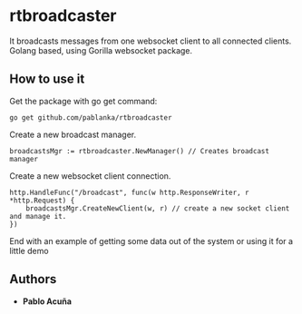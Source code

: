 # rtbroadcaster

It broadcasts messages from one websocket client to all connected clients. Golang based, using Gorilla websocket package.


## How to use it

Get the package with go get command:

```
go get github.com/pablanka/rtbroadcaster
```

Create a new broadcast manager.

```
broadcastsMgr := rtbroadcaster.NewManager() // Creates broadcast manager
```

Create a new websocket client connection.

```
http.HandleFunc("/broadcast", func(w http.ResponseWriter, r *http.Request) {
	broadcastsMgr.CreateNewClient(w, r) // create a new socket client and manage it.
})
```

End with an example of getting some data out of the system or using it for a little demo



## Authors

* **Pablo Acuña**


